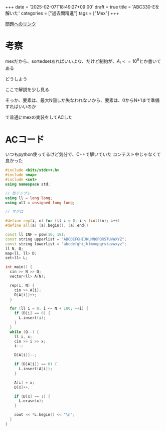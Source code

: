 +++
date = '2025-02-07T18:49:27+09:00'
draft = true
title = 'ABC330-Eを解いた'
categories  = ["過去問精進"]
tags = ["Mex"]
+++

[問題へのリンク](https://atcoder.jp/contests/abc330/tasks/abc330_e)

# 考察
mexだから、sortedsetあればいいよな、だけど制約が、$A_i <= 10^9$とか書いてある

どうしよう

ここで解説を少し見る

そっか、要素は、最大N個しか失なわれないから、要素は、0からN+1まで準備すればいいのか

で普通にmexの実装をしてACした

# ACコード
いつもpython使ってるけど気分で、C++で解いていた
コンテスト中じゃなくて良かった
```cpp
#include <bits/stdc++.h>
#include <map>
#include <set>
using namespace std;

// 型テンプレ
using ll = long long;
using ull = unsigned long long;

// マクロ

#define rep(i, n) for (ll i = 0; i < (int)(n); i++)
#define all(a) (a).begin(), (a).end()

const ll INF = pow(10, 18);
const string upperlist = "ABCDEFGHIJKLMNOPQRSTUVWXYZ";
const string lowerlist = "abcdefghijklmnopqrstuvwxyz";
ll N, Q;
map<ll, ll> D;
set<ll> L;

int main() {
  cin >> N >> Q;
  vector<ll> A(N);

  rep(i, N) {
    cin >> A[i];
    D[A[i]]++;
  }

  for (ll i = 0; i <= N + 100; ++i) {
    if (D[i] == 0) {
      L.insert(i);
    }
  }
  while (Q--) {
    ll i, x;
    cin >> i >> x;
    i--;

    D[A[i]]--;

    if (D[A[i]] == 0) {
      L.insert(A[i]);
    }

    A[i] = x;
    D[x]++;

    if (D[x] == 1) {
      L.erase(x);
    }

    cout << *L.begin() << "\n";
  }
}
```

